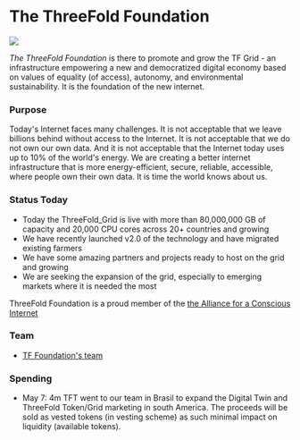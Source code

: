 # The ThreeFold Foundation

![](threefold_foundation.png)

_The ThreeFold Foundation_ is there to promote and grow the TF Grid - an infrastructure empowering a new and democratized digital economy based on values of equality (of access), autonomy, and environmental sustainability. It is the foundation of the new internet.

### Purpose

Today's Internet faces many challenges. It is not acceptable that we leave billions behind without access to the Internet. It is not acceptable that we do not own our own data. And it is not acceptable that the Internet today uses up to 10% of the world's energy. We are creating a better internet infrastructure that is more energy-efficient, secure, reliable, accessible, where people own their own data. It is time the world knows about us.

### Status Today

- Today the ThreeFold_Grid is live with more than 80,000,000 GB of capacity and 20,000 CPU cores across 20+ countries and growing
- We have recently launched v2.0 of the technology and have migrated existing farmers
- We have some amazing partners and projects ready to host on the grid and growing
- We are seeking the expansion of the grid, especially to emerging markets where it is needed the most

ThreeFold Foundation is a proud member of the [the Alliance for a Conscious Internet](https://www.consciousinternet.org/#/projects/ThreeFold%20Foundation)

### Team

- [TF Foundation's team](http://threefold.io/public/#/team)

### Spending

- May 7: 4m TFT went to our team in Brasil to expand the Digital Twin and ThreeFold Token/Grid marketing in south America. The proceeds will be sold as vested tokens (in vesting scheme) as such minimal impact on liquidity (available tokens).